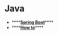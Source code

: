 # Java

* \*\*\*\*[**Spring Boot**](spring-boot.md)\*\*\*\*
* \*\*\*\*[**How to**](how-to.md)\*\*\*\*



